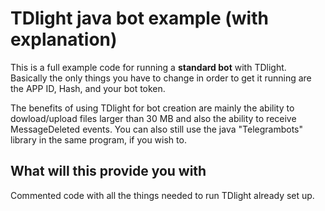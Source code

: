 # TDlight java bot example (with explanation)

This is a full example code for running a **standard bot** with TDlight. Basically the only things you have to change in order to get it running are the APP ID, Hash, and your bot token.

The benefits of using TDlight for bot creation are mainly the ability to dowload/upload files larger than 30 MB and also the ability to receive MessageDeleted events. You can also still use the java "Telegrambots" library in the same program, if you wish to. 

## What will this provide you with
Commented code with all the things needed to run TDlight already set up. 

